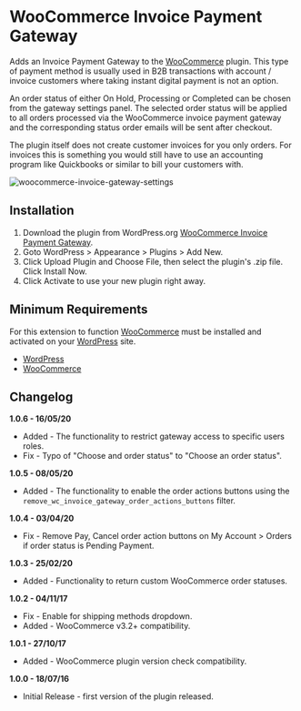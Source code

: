 # WooCommerce Invoice Payment Gateway
Adds an Invoice Payment Gateway to the [WooCommerce](https://www.woocommerce.com/) plugin. This type of payment method is usually used in B2B transactions with account / invoice customers where taking instant digital payment is not an option.

An order status of either On Hold, Processing or Completed can be chosen from the gateway settings panel. The selected order status will be applied to all orders processed via the WooCommerce invoice payment gateway and the corresponding status order emails will be sent after checkout.

The plugin itself does not create customer invoices for you only orders. For invoices this is something you would still have to use an accounting program like Quickbooks or similar to bill your customers with.


![woocommerce-invoice-gateway-settings](https://cloud.githubusercontent.com/assets/1190565/18257488/6d4c8a08-73bc-11e6-82ec-27914d991d82.png)

## Installation

1. Download the plugin from WordPress.org [WooCommerce Invoice Payment Gateway](https://wordpress.org/plugins/wc-invoice-gateway/).
2. Goto WordPress > Appearance > Plugins > Add New.
3. Click Upload Plugin and Choose File, then select the plugin's .zip file. Click Install Now.
4. Click Activate to use your new plugin right away.

## Minimum Requirements

For this extension to function [WooCommerce](https://www.woocommerce.com/) must be installed and activated on your [WordPress](https://wordpress.org/) site.

* [WordPress](https://wordpress.org/)
* [WooCommerce](https://www.woocommerce.com/)

## Changelog

**1.0.6 - 16/05/20**
* Added - The functionality to restrict gateway access to specific users roles.
* Fix - Typo of "Choose and order status" to "Choose an order status".

**1.0.5 - 08/05/20**
* Added - The functionality to enable the order actions buttons using the `remove_wc_invoice_gateway_order_actions_buttons` filter.

**1.0.4 - 03/04/20**
* Fix - Remove Pay, Cancel order action buttons on My Account > Orders if order status is Pending Payment.

**1.0.3 - 25/02/20**
* Added - Functionality to return custom WooCommerce order statuses.

**1.0.2 - 04/11/17**
* Fix - Enable for shipping methods dropdown.
* Added - WooCommerce v3.2+ compatibility.

**1.0.1 - 27/10/17**
* Added - WooCommerce plugin version check compatibility.

**1.0.0 - 18/07/16**
* Initial Release - first version of the plugin released.
